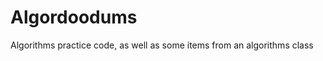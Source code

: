 Algordoodums
============

Algorithms practice code, as well as some items from an algorithms class

